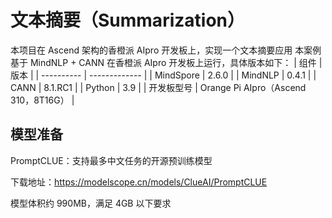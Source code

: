 # 文本摘要（Summarization）
本项目在 Ascend 架构的香橙派 AIpro 开发板上，实现一个文本摘要应用
本案例基于 MindNLP + CANN 在香橙派 AIpro 开发板上运行，具体版本如下：
| 组件       | 版本          |
| ---------- | ------------- |
| MindSpore  | 2.6.0         |
| MindNLP    | 0.4.1         |
| CANN       | 8.1.RC1   |
| Python     | 3.9           |
| 开发板型号 | Orange Pi AIpro（Ascend 310，8T16G） |
## 模型准备
PromptCLUE：支持最多中文任务的开源预训练模型  

下载地址：https://modelscope.cn/models/ClueAI/PromptCLUE  

模型体积约 990MB，满足 4GB 以下要求